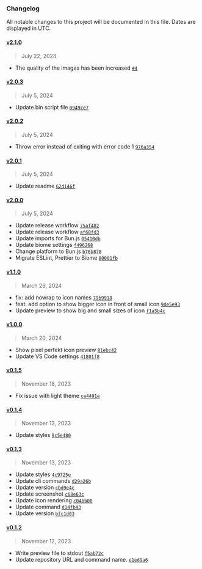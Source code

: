 ### Changelog 

 All notable changes to this project will be documented in this file. Dates are displayed in UTC.

 
#### [v2.1.0](https://github.com/PKief/svg-icon-review/compare/v2.0.3...v2.1.0) 

> July 22, 2024 

- The quality of the images has been increased [`#4`](https://github.com/PKief/svg-icon-review/pull/4)
 
#### [v2.0.3](https://github.com/PKief/svg-icon-review/compare/v2.0.2...v2.0.3) 

> July 5, 2024 

- Update bin script file [`0949ce7`](https://github.com/PKief/svg-icon-review/commit/0949ce7)
 
#### [v2.0.2](https://github.com/PKief/svg-icon-review/compare/v2.0.1...v2.0.2) 

> July 5, 2024 

- Throw error instead of exiting with error code 1 [`976a354`](https://github.com/PKief/svg-icon-review/commit/976a354)
 
#### [v2.0.1](https://github.com/PKief/svg-icon-review/compare/v2.0.0...v2.0.1) 

> July 5, 2024 

- Update readme [`62d146f`](https://github.com/PKief/svg-icon-review/commit/62d146f)
 
#### [v2.0.0](https://github.com/PKief/svg-icon-review/compare/v1.1.0...v2.0.0) 

> July 5, 2024 

- Update release workflow [`75af482`](https://github.com/PKief/svg-icon-review/commit/75af482)
- Update release workflow [`af68fd3`](https://github.com/PKief/svg-icon-review/commit/af68fd3)
- Update imports for Bun.js [`05410db`](https://github.com/PKief/svg-icon-review/commit/05410db)
- Update biome settings [`f496268`](https://github.com/PKief/svg-icon-review/commit/f496268)
- Change platform to Bun.js [`b76b878`](https://github.com/PKief/svg-icon-review/commit/b76b878)
- Migrate ESLint, Prettier to Biome [`80001fb`](https://github.com/PKief/svg-icon-review/commit/80001fb)
 
#### [v1.1.0](https://github.com/PKief/svg-icon-review/compare/v1.0.0...v1.1.0) 

> March 29, 2024 

- fix: add nowrap to icon names [`79b9918`](https://github.com/PKief/svg-icon-review/commit/79b9918)
- feat: add option to show bigger icon in front of small icon [`9de5e93`](https://github.com/PKief/svg-icon-review/commit/9de5e93)
- Update preview to show big and small sizes of icon [`f1a5b4c`](https://github.com/PKief/svg-icon-review/commit/f1a5b4c)
 
#### [v1.0.0](https://github.com/PKief/svg-icon-review/compare/v0.1.5...v1.0.0) 

> March 20, 2024 

- Show pixel perfekt icon preview [`81ebc42`](https://github.com/PKief/svg-icon-review/commit/81ebc42)
- Update VS Code settings [`41801f8`](https://github.com/PKief/svg-icon-review/commit/41801f8)
 
#### [v0.1.5](https://github.com/PKief/svg-icon-review/compare/v0.1.4...v0.1.5) 

> November 18, 2023 

- Fix issue with light theme [`ce4491e`](https://github.com/PKief/svg-icon-review/commit/ce4491e)
 
#### [v0.1.4](https://github.com/PKief/svg-icon-review/compare/v0.1.3...v0.1.4) 

> November 13, 2023 

- Update styles [`9c5e480`](https://github.com/PKief/svg-icon-review/commit/9c5e480)
 
#### [v0.1.3](https://github.com/PKief/svg-icon-review/compare/v0.1.2...v0.1.3) 

> November 13, 2023 

- Update styles [`4c9725e`](https://github.com/PKief/svg-icon-review/commit/4c9725e)
- Update cli commands [`d29a26b`](https://github.com/PKief/svg-icon-review/commit/d29a26b)
- Update version [`cbd9e4c`](https://github.com/PKief/svg-icon-review/commit/cbd9e4c)
- Update screenshot [`c68e63c`](https://github.com/PKief/svg-icon-review/commit/c68e63c)
- Update icon rendering [`c04bb00`](https://github.com/PKief/svg-icon-review/commit/c04bb00)
- Update command [`d14fb43`](https://github.com/PKief/svg-icon-review/commit/d14fb43)
- Update version [`bfc1d03`](https://github.com/PKief/svg-icon-review/commit/bfc1d03)
 
#### [v0.1.2](https://github.com/PKief/svg-icon-review/compare/v0.1.1...v0.1.2) 

> November 12, 2023 

- Write preview file to stdout [`f5ab72c`](https://github.com/PKief/svg-icon-review/commit/f5ab72c)
- Update repository URL and command name. [`e1ed9a6`](https://github.com/PKief/svg-icon-review/commit/e1ed9a6)
